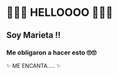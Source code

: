 #  🙋🏽‍♀️ HELLOOOO 🌻🐚🦋
## Soy Marieta ‼  
### Me obligaron a hacer esto 🙄🙄
✨ ME ENCANTA..... ✨

![]()
